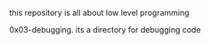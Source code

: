  this repository is all about low level programming

0x03-debugging. its a directory for debugging code
